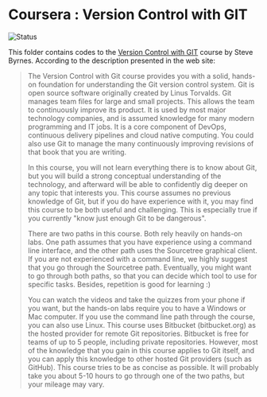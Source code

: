# Coursera : Version Control with GIT

<img alt="Status" src="https://cdn.jsdelivr.net/gh/rogergranada/MOOCs/_utils/finished.svg">

This folder contains codes to the [Version Control with GIT](https://www.coursera.org/learn/version-control-with-git/) course by Steve Byrnes. According to the description presented in the web site:

> The Version Control with Git course provides you with a solid, hands-on foundation for understanding the Git version control system. Git is open source software originally created by Linus Torvalds. Git manages team files for large and small projects. This allows the team to continuously improve its product. It is used by most major technology companies, and is assumed knowledge for many modern programming and IT jobs. It is a core component of DevOps, continuous delivery pipelines and cloud native computing. You could also use Git to manage the many continuously improving revisions of that book that you are writing. 
> 
> In this course, you will not learn everything there is to know about Git, but you will build a strong conceptual understanding of the technology, and afterward will be able to confidently dig deeper on any topic that interests you. This course assumes no previous knowledge of Git, but if you do have experience with it, you may find this course to be both useful and challenging. This is especially true if you currently "know just enough Git to be dangerous". 
> 
> There are two paths in this course. Both rely heavily on hands-on labs. One path assumes that you have experience using a command line interface, and the other path uses the Sourcetree graphical client. If you are not experienced with a command line, we highly suggest that you go through the Sourcetree path. Eventually, you might want to go through both paths, so that you can decide which tool to use for specific tasks. Besides, repetition is good for learning :) 
> 
> You can watch the videos and take the quizzes from your phone if you want, but the hands-on labs require you to have a Windows or Mac computer. If you use the command line path through the course, you can also use Linux. This course uses Bitbucket (bitbucket.org) as the hosted provider for remote Git repositories. Bitbucket is free for teams of up to 5 people, including private repositories. However, most of the knowledge that you gain in this course applies to Git itself, and you can apply this knowledge to other hosted Git providers (such as GitHub). This course tries to be as concise as possible. It will probably take you about 5-10 hours to go through one of the two paths, but your mileage may vary.


